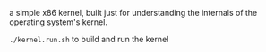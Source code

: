 a simple x86 kernel, built just for understanding the internals of the operating system's kernel.

`./kernel.run.sh` to build and run the kernel
